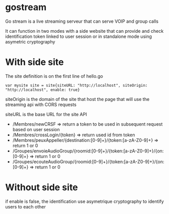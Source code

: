 # gostream


Go stream is a live streaming serveur that can serve VOIP and group calls

It can function in two modes with a side website that can provide and check identification token linked to user session or in standalone mode using asymetric cryptography

# With side site

The site definition is on the first line of hello.go

`var mysite site = site{siteURL: "http://localhost", siteOrigin: "http://localhost", enable: true}`

siteOrigin is the domain of the site that host the page that will use the streaming api with CORS requests

siteURL is the base URL for the site API 

* /Membres/newCRSF => return a token to be used in subsequent request based on user session
* /Membres/crossLogin/{token} => return used id from token
* /Membres/peuxAppeller/{destination:[0-9]+}/{token:[a-zA-Z0-9]+} => return 1 or 0
* /Groupes/envoieAudioGroup/{roomid:[0-9]+}/{token:[a-zA-Z0-9]+}/{on:[0-9]+} => return 1 or 0
* /Groupes/ecouteAudioGroup/{roomid:[0-9]+}/{token:[a-zA-Z0-9]+}/{on:[0-9]+} => return 1 or 0


# Without side site

if enable is false, the identification use asymetrique cryptography to identify users to each other 